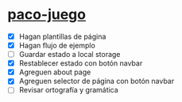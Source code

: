 # [paco-juego](tinyurl.com/paco-juego)
- [x] Hagan plantillas de página
- [x] Hagan flujo de ejemplo
- [ ] Guardar estado a local storage
- [x] Restablecer estado con botón navbar
- [x] Agreguen about page
- [x] Agreguen selector de página con botón navbar
- [ ] Revisar ortografía y gramática
